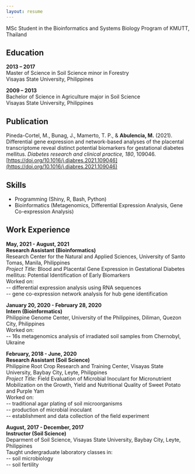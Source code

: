 ```yaml
---
layout: resume
---
```

MSc Student in the Bioinformatics and Systems Biology Program of KMUTT, Thailand

## Education

**2013 – 2017** <br />
Master of Science in Soil Science minor in Forestry <br />
Visayas State University, Philippines

**2009 – 2013** <br />
Bachelor of Science in Agriculture major in Soil Science <br />
Visayas State University, Philippines

## Publication

Pineda-Cortel, M., Bunag, J., Mamerto, T. P., & **Abulencia, M.** (2021). Differential gene expression and network-based analyses of the placental transcriptome reveal distinct potential biomarkers for gestational diabetes mellitus. _Diabetes research and clinical practice, 180_, 109046. [https://doi.org/10.1016/j.diabres.2021.109046](https://doi.org/10.1016/j.diabres.2021.109046)

## Skills

- Programming (Shiny, R, Bash, Python)
- Bioinformatics (Metagenomics, Differential Expression Analysis, Gene Co-expression Analysis)



## Work Experience

**May, 2021 - August, 2021** <br />
__Research Assistant (Bioinformatics)__ <br />
Research Center for the Natural and Applied Sciences, University of Santo Tomas, Manila, Philippines <br />
_Project Title:_ Blood and Placental Gene Expression in Gestational Diabetes mellitus: Potential Identification of Early Biomarkers  <br />
Worked on: <br />
-- differential expression analysis using RNA sequences  <br />
-- gene co-expression network analysis for hub gene identification

**January 20, 2020 - February 28, 2020** <br />
__Intern (Bioinformatics)__ <br />
Philippine Genome Center, University of the Philippines, Diliman, Quezon City, Philippines <br />
Worked on: <br />
-- 16s metagenomics analysis of irradiated soil samples from Chernobyl, Ukraine

**February, 2018 - June, 2020** <br />
__Research Assistant (Soil Science)__ <br />
Philippine Root Crop Research and Training Center, Visayas State University, Baybay City, Leyte, Philippines <br />
_Project Title:_ Field Evaluation of Microbial Inoculant for Micronutrient Mobilization on the Growth, Yield and Nutritional Quality of Sweet Potato and Purple Yam <br />
Worked on: <br />
-- traditional agar plating of soil microorganisms  <br />
-- production of microbial inoculant <br />
-- establishment and data collection of the field experiment

**August, 2017 - December, 2017** <br />
__Instructor (Soil Science)__ <br />
Deparment of Soil Science, Visayas State University, Baybay City, Leyte, Philippines <br />
Taught undergraduate laboratory classes in: <br />
-- soil microbiology <br />
-- soil fertility


<!-- ### Footer

Last updated: May 2013 -->


